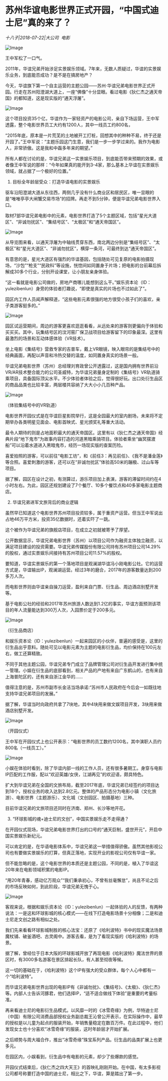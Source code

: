 # 苏州华谊电影世界正式开园，“中国式迪士尼”真的来了？

*十八子|2018-07-22|大公司 
                                                电影*

![Image](http://p1.pstatp.com/large/pgc-image/1532306314650d42c89e998)

王中军松了一口气。

2011年，华谊兄弟开始涉足实景娱乐领域。7年来，无数人质疑过，华谊的实景娱乐业务，到底能否成功？是不是在搞房地产？

今天，华谊旗下第一个自主运营的主题公园——苏州·华谊兄弟电影世界正式开园。行走在苏州阳澄湖大道上，一座“佛像”十分显眼。看过电影《狄仁杰之通天帝国》的都知道，这是现实版的“通天浮屠”。

![Image](http://p3.pstatp.com/large/pgc-image/1532306287831cb695b5048)

这个项目投资35个亿，华谊作为一家轻资产的电影公司，亲自下场运营，王中军透露，整个电影世界员工大约有1200人，其中一线员工约800名，

“2015年底，原本是一片荒芜的土地被开工打桩，回想其中的种种不易，终于还是开园了。”王中军说：“主题乐园这门生意，我们是一步一步学过来的。我作为电影人，非常骄傲。这是我和中磊多年来的期望。”

所有人都在讨论的是，华谊兄弟这一实景娱乐项目，到底能否带来预期的效果，或者像王中军说的那样：“今年如果真的能开到3-4家，那么基本上华谊在实景娱乐领域，就占据了一个极好的位置。”

1. 目标全年龄层受众：打造华语电影的实景娱乐

驱车沿阳澄湖大道从东往西，两侧几乎没有什么商业区和居民区，唯一显眼的是“唯唯亭亭大闸蟹交易市场”的招牌。再走不到5分钟，便是华谊兄弟电影世界入口。

取材7部华谊兄弟电影中的元素，电影世界打造了5个主题区域，包括“星光大道区”、“非诚勿扰区”、“集结号区”、“太极区”和“通天帝国区”。

![Image](http://p3.pstatp.com/large/pgc-image/15323062880568f925a2bda)

从导览图来看，以通天浮屠为中轴线贯穿东西，南北两边分别是“集结号区”、“太极区”和“星光大道区”、“非诚勿扰区”，横穿一条河，可最终到达“通天帝国区”。

有意思的是，星光大道区有强烈的华谊基因，包括随处可见复原的电影拍摄现场，“沙包”“枪支”“民政科”等设施，恍惚间如同置身于片场；把电影的台前幕后拆解成30多个行业，分别开设课堂，让小朋友亲身体验。

“这一看就是电影公司做的，房地产商哪儿能想到这么干。”娱乐资本论（ID：yulezibenlun）身旁的体验者打趣说，“即使是真实的片场也不过如此了”。

园区内工作人员闻声解释道，“这些电影元素很强的地方很受小孩子们的喜欢，亲子类游客挺多的。”

![Image](http://p3.pstatp.com/large/pgc-image/1532306287902f2834020cf)

园区试运营期间，周边的游客更喜欢逛逛看看，从远处来的游客则更偏向于体验和买买买。其中，玩集结号区的汶河窑厂保卫战项目给游客留下的印象最深。这里有最激烈的场景和互动体感体验（VR技术）。

坐上电影《集结号》营救专家的吉普车，戴上VR眼镜，映入眼帘的是集结号中的经典画面，再配以声音和冷热交替的温度，如同置身真实的场景一般。

华谊兄弟电影世界（苏州）总经理刘育政曾公开透露过，这是国内拥有世界前沿VR/AR技术整合能力的公司圣威特，为华谊兄弟量身定制的《集结号》VR轨道骑乘项目，具备国际顶尖水平。不少体验者体验之后，觉得很好玩。出口处衍生品区的商品品类也比较丰富，两层楼共容纳了大大小小几百种产品。

![Image](http://p3.pstatp.com/large/pgc-image/1532306288055007ff924ab)

（体验集结号中的VR轨道）

电影世界开园仪式是在华谊巨星影院举行，这是全园最大的室内剧场，未来将不定期举办各类明星见面会、电影首映式、星光颁奖礼等重大活动。

最令人期待的则是占地面积最大的通天帝国区。这里有以《狄仁杰之通天帝国》经典片段“地下鬼市”为故事内容打造的河道黑暗乘骑项目。体验者乘坐“幽冥摆渡船”可以沿着水道进入黑暗鬼市，经历一场现实版的查案历险。

喜爱拍照的游客，可以前往“电影工坊”，和《前任3：再见前任》、《我不是潘金莲》等合照。喜爱刺激的游客，还可以在“非诚勿扰区”体验高50米的蹦极、过山车等项目。

据了解，园区在设计之初，有测算过，游乐项目加上表演，游客的滞留时间约在4小时左右。为此，园区还规划建设了7个餐厅、10多个餐饮点和40多家电影主题商店。

2. 华谊兄弟进军文旅背后的商业逻辑

虽然早已知道这个电影世界苏州项目投资较多，属于重资产运营。但当王中军说出占地46万平方米，投资35亿数据时，还着实吓了一跳。

这个被作为华谊兄弟的旗舰店项目，在成立之初就被寄予了厚望。

公开数据显示，华谊兄弟电影世界（苏州）以项目公司作为融资主体独立融资，以满足项目建设的投资需要。华谊兄弟传媒股份有限公司持有苏州项目公司14.29%的股权，通过实景娱乐间接持有苏州项目公司11.57%的股权。

要知道，华谊实景娱乐的第一个落地项目是观澜湖华谊冯小刚电影公社。它的运营方式是，华谊输出IP，观澜湖运营。经过3年的磨合，2017年的游客数量达到200多万人次。

而电影世界则由华谊亲自操刀运营，盈利来自门票、衍生品、周边酒店别墅开发等。

基于电影公社的经验和2017年苏州旅游人数达到1.2亿的事实，华谊方面预测该项目的年人流量能达到300万人次，入园票价定于200多元。

![Image](http://p3.pstatp.com/large/pgc-image/15323062880681659052b8d)

（衍生品商店）

和娱乐资本论（ID：yulezibenlun）一起来园区的小伙伴，普遍的感受是，这里的衍生品出乎意料。随处可见以电影元素为主题的电影衍生品，均价保持在100元左右，做工还算精致。

不同于其他主题公园，华谊兄弟专门成立了品牌管理公司对衍生品开发进行集中统一管理。小娱在衍生品的底部看到，相关产品的产地有来自广东鹤山的，也有来自上海普陀区的，还有来自浙江金华的……

值得注意的是，苏州市副市长金洁当场承诺:“苏州市人民政府在今后会一如既往地支持华谊兄弟项目的发展。”

据了解，华谊当时向政府共拿了7块地，其中4块用来做文娱项目开发，3块用来做酒店别墅开发。

![Image](http://p3.pstatp.com/large/pgc-image/153230628815763cc9e89c0)

（开园仪式）

王中军在开园仪式上也公开表示：“电影世界的员工数约1200名，其中演职人员约800名（一线员工）。”

![Image](http://p1.pstatp.com/large/pgc-image/153230628825878b2952ffc)

小娱在体验时看到，除了华谊内部一线的工作人员，还有很多暑期工。身穿与电影IP匹配的工作服，配以“欢迎英雄/女侠，江湖再见”的欢迎语，颇具特色。

扩大到华谊兄弟在全国的文旅布局，截至2017年底，华谊兄弟已经签约的项目达到18个，授权业务的收入达到2.8亿元。整体的产品形态分为电影小镇（文化旅游）、电影世界（主题游乐）、文化城（文创园区、拍摄基地）三种。

目前华谊兄弟的文旅项目还同时在济南、郑州、长沙等地开花。

3. “环球影城的魂+迪士尼的文创”，中国实景娱乐走不走得通？

在开园仪式现场，华谊兄弟电影世界打出的口号的“通天巨制，盛世开元”，开启中国实景娱乐新纪元。

可以肯定的是，在华语电影体系中，华谊兄弟这一举措值得骄傲。虽然其他影视公司也有要做实景娱乐的打算，但真正落地，实现开业的影视公司仅有华谊一家。

但不能忽略的是，这个电影世界的本质还是主题公园，不同的是，植入了华谊这20年来在电影领域积累的电影IP。

“用20年青春，感动亿万观众”“我们秉承初心，不曾有丝毫懈怠”，尚且不论之后的市场反映如何，到此阶段，华谊兄弟无愧于心。

![Image](http://p1.pstatp.com/large/pgc-image/15323062884114a7d353c3c)

客观来说，根据和娱乐资本论（ID：yulezibenlun）一起体验的人的反馈，有两种说法：一是这和环球影城的核心模式——在线下打造电影场景十分相像；二是和迪士尼走文创之路有相似之处。

我们先来看看环球影城制胜的核心法宝：还原了《哈利波特》书中的现实魔法场景魔杖铺、破釜酒吧、古灵阁中。游客去看，是为了看现实版的《哈利波特》的场景。

据了解，曾经位于日本大阪的环球影城开放了再现电影《哈利波特》魔法世界的景区时，有3000多名游客在景区排起长队，有人甚至彻夜等候。

这一切的基础在于，《哈利波特》这个IP有强大的受众群体，每个人心中都有一个“哈利波特”。

而华谊兄弟电影世界出现的电影IP有《非诚勿扰》、《集结号》、《太极》、《狄仁杰》等。内部人士告诉河豚君，他们选择IP，“适不适合做线下体验”是重要的考量标准。

再来看迪士尼的电影衍生品模式。以风靡一时的《冰雪奇缘》为例，华特迪士尼（中国）有限公司消费品部授权业务副总裁王沁曾公开表示，在实际操作中，最早的授权是以儿童为起点的服装开始，年销售量稳定在数百万件。在此过程中，他们发现女士也十分喜欢“冰雪奇缘”的服装，这时年龄层才开始扩展。

之后顺势与周大福合作，推出“冰雪奇缘”珠宝系列产品。衍生品的品类扩展上也更多元。

在园区内，小娱看到，衍生品中有电影的元素，却少了些爆款的感觉。

开园仪式结束后，《狄仁杰之四大天王》的首映礼刚刚开始。在中国，有太多影视公司都号称要打造中国的迪士尼，相比之下，华谊，算是踏出了第一步。


